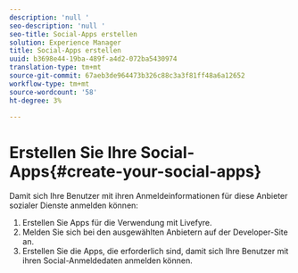```yaml
---
description: 'null '
seo-description: 'null '
seo-title: Social-Apps erstellen
solution: Experience Manager
title: Social-Apps erstellen
uuid: b3698e44-19ba-489f-a4d2-072ba5430974
translation-type: tm+mt
source-git-commit: 67aeb3de964473b326c88c3a3f81ff48a6a12652
workflow-type: tm+mt
source-wordcount: '58'
ht-degree: 3%

---
```



# Erstellen Sie Ihre Social-Apps{#create-your-social-apps}

Damit sich Ihre Benutzer mit ihren Anmeldeinformationen für diese Anbieter sozialer Dienste anmelden können:

1. Erstellen Sie Apps für die Verwendung mit Livefyre.
1. Melden Sie sich bei den ausgewählten Anbietern auf der Developer-Site an.
1. Erstellen Sie die Apps, die erforderlich sind, damit sich Ihre Benutzer mit ihren Social-Anmeldedaten anmelden können.
